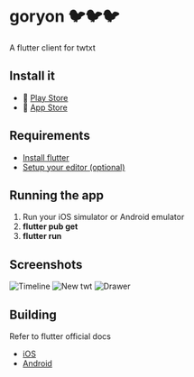 # goryon 🐦🐦🐦
A flutter client for twtxt

## Install it
- 🤖 [Play Store](https://play.google.com/store/apps/details?id=com.jointwtxt.goryon)
- 🍏 [App Store](https://apps.apple.com/us/app/id1528871748)

## Requirements
- [Install flutter](https://flutter.dev/docs/get-started/install)
- [Setup your editor (optional)](https://flutter.dev/docs/get-started/editor?tab=androidstudio)

## Running the app
1. Run your iOS simulator or Android emulator
2. **flutter pub get**
3. **flutter run**

## Screenshots

![Timeline](https://user-images.githubusercontent.com/15314237/93292677-4ce49480-f7a3-11ea-913b-ad736c83436e.jpeg)
![New twt](https://user-images.githubusercontent.com/15314237/93292673-4c4bfe00-f7a3-11ea-8ded-fcc3ebbbea36.png)
![Drawer](https://user-images.githubusercontent.com/15314237/93292676-4ce49480-f7a3-11ea-8a74-e54ccee3c8cf.png)


## Building
Refer to flutter official docs
- [iOS](https://flutter.dev/docs/deployment/ios)
- [Android](https://flutter.dev/docs/deployment/android)
